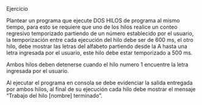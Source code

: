 Ejercicio

Plantear un programa que ejecute DOS HILOS de programa al mismo tiempo, para esto se requiere que uno de los hilos realice un conteo regresivo temporizado partiendo de un número establecido por el usuario, la temporización entre cada ejecución del hilo debe ser de 600 ms, el otro hilo, debe mostrar las letras del alfabeto partiendo desde la A hasta una letra ingresada por el usuario, este hilo debe estar temporizado a 500 ms.

Ambos hilos deben detenerse cuando el hilo numero 1 encuentre la letra ingresada por el usuario.

Al ejecutar el programa en consola se debe evidenciar la salida entregada por ambos hilos, al final de su ejecución cada hilo debe mostrar el mensaje “Trabajo del hilo [nombre] terminado”.
